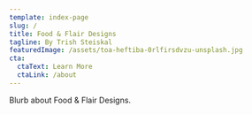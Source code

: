 ```yaml
---
template: index-page
slug: /
title: Food & Flair Designs
tagline: By Trish Steiskal
featuredImage: /assets/toa-heftiba-0rlfirsdvzu-unsplash.jpg
cta:
  ctaText: Learn More
  ctaLink: /about
---
```


Blurb about Food & Flair Designs.
